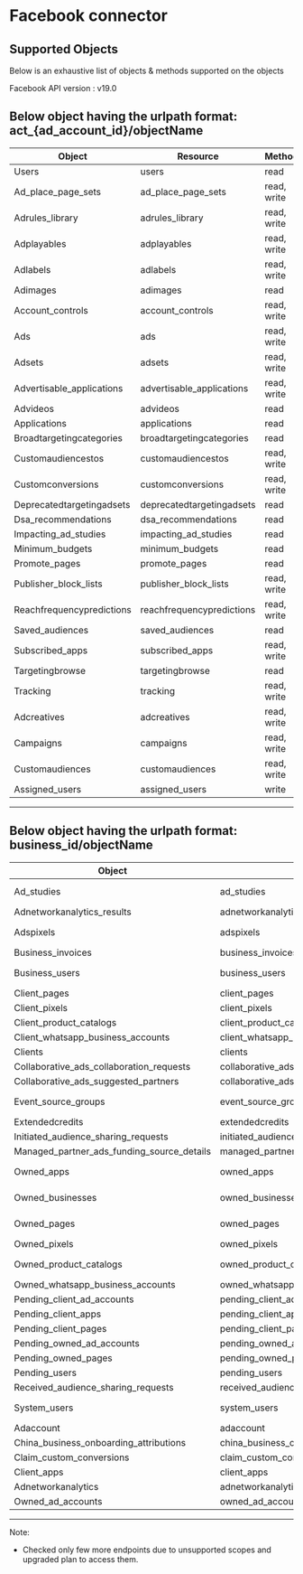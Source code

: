 # Facebook connector


## Supported Objects 
Below is an exhaustive list of objects & methods supported on the objects

Facebook API version : v19.0

Below object having the urlpath format: act_{ad_account_id}/objectName
------------------------------------------------------------------------------
| Object                       | Resource                    | Method        |
| ---------------------------- | ----------------------------| ------------- |
|  Users                       | users                       | read          |
|  Ad_place_page_sets          | ad_place_page_sets          | read, write   |
|  Adrules_library             | adrules_library             | read, write   |
|  Adplayables                 | adplayables                 | read, write   |
|  Adlabels                    | adlabels                    | read, write   |
|  Adimages                    | adimages                    | read          |
|  Account_controls            | account_controls            | read, write   |
|  Ads                         | ads                         | read, write   |
|  Adsets                      | adsets                      | read, write   |
|  Advertisable_applications   | advertisable_applications   | read, write   |
|  Advideos                    | advideos                    | read          |  
|  Applications                | applications                | read          |
|  Broadtargetingcategories    | broadtargetingcategories    | read          |
|  Customaudiencestos          | customaudiencestos          | read, write   |
|  Customconversions           | customconversions           | read, write   |
|  Deprecatedtargetingadsets   | deprecatedtargetingadsets   | read          |
|  Dsa_recommendations         | dsa_recommendations         | read          |
|  Impacting_ad_studies        | impacting_ad_studies        | read          |
|  Minimum_budgets             | minimum_budgets             | read          |
|  Promote_pages               | promote_pages               | read          |
|  Publisher_block_lists       | publisher_block_lists       | read, write   |
|  Reachfrequencypredictions   | reachfrequencypredictions   | read, write   |
|  Saved_audiences             | saved_audiences             | read          |
|  Subscribed_apps             | subscribed_apps             | read, write   |
|  Targetingbrowse             | targetingbrowse             | read          |
|  Tracking                    | tracking                    | read, write   |
|  Adcreatives                 | adcreatives                 | read, write   |
|  Campaigns                   | campaigns                   | read, write   |
|  Customaudiences             | customaudiences             | read, write   |
|  Assigned_users              | assigned_users              | write         |
------------------------------------------------------------------------------


Below object having the urlpath format: business_id/objectName
----------------------------------------------------------------------------------------------------------
| Object                                     | Resource                                  | Method        |
| -------------------------------------------| ------------------------------------------| ------------- |
| Ad_studies                                 | ad_studies                                | read, write   |
| Adnetworkanalytics_results                 | adnetworkanalytics_results                | read          |
| Adspixels                                  | adspixels                                 | read, write   |
| Business_invoices                          | business_invoices                         | read          |
| Business_users                             | business_users                            | read, write   |
| Client_pages                               | client_pages                              | read          |
| Client_pixels                              | client_pixels                             | read          |
| Client_product_catalogs                    | client_product_catalogs                   | read          |
| Client_whatsapp_business_accounts          | client_whatsapp_business_accounts         | read          |
| Clients                                    | clients                                   | read          |
| Collaborative_ads_collaboration_requests   | collaborative_ads_collaboration_requests  | read          |
| Collaborative_ads_suggested_partners       | collaborative_ads_suggested_partners      | read          |
| Event_source_groups                        | event_source_groups                       | read, write   |
| Extendedcredits                            | extendedcredits                           | read          |
| Initiated_audience_sharing_requests        | initiated_audience_sharing_requests       | read          |
| Managed_partner_ads_funding_source_details | managed_partner_ads_funding_source_details| read          |
| Owned_apps                                 | owned_apps                                | read, write   |
| Owned_businesses                           | owned_businesses                          | read, write   |
| Owned_pages                                | owned_pages                               | read, write   |
| Owned_pixels                               | owned_pixels                              | read          |
| Owned_product_catalogs                     | owned_product_catalogs                    | read, write   |
| Owned_whatsapp_business_accounts           | owned_whatsapp_business_accounts          | read          |
| Pending_client_ad_accounts                 | pending_client_ad_accounts                | read          |
| Pending_client_apps                        | pending_client_apps                       | read          |
| Pending_client_pages                       | pending_client_pages                      | read          |
| Pending_owned_ad_accounts                  | pending_owned_ad_accounts                 | read          |
| Pending_owned_pages                        | pending_owned_pages                       | read          |
| Pending_users                              | pending_users                             | read          |
| Received_audience_sharing_requests         | received_audience_sharing_requests        | read          |
| System_users                               | system_users                              | read, write   |
| Adaccount                                  | adaccount                                 | write         |
| China_business_onboarding_attributions     | china_business_onboarding_attributions    | write         |
| Claim_custom_conversions                   | claim_custom_conversions                  | write         |
| Client_apps                                | client_apps                               | write         |
| Adnetworkanalytics                         | adnetworkanalytics                        | write         |
| Owned_ad_accounts                          | owned_ad_accounts                         | write         |
----------------------------------------------------------------------------------------------------------

Note: 
- Checked only few more endpoints due to unsupported scopes and upgraded plan to access them.